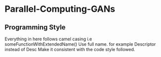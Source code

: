 # Parallel-Computing-GANs

## Programming Style
Everything in here follows camel casing i.e someFunctionWithExtendedName()
Use full name. for example Descriptor instead of Desc
Make it consistent with the code style followed.

